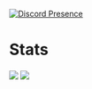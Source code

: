 [![Discord Presence](https://lanyard.cnrad.dev/api/605328304580329475)](https://discord.com/users/605328304580329475)

# Stats

<img align="center" src="https://github-readme-stats.vercel.app/api?username=soupg&show_icons=true&theme=radical" />
<img align="center" src="https://github-readme-stats.vercel.app/api/top-langs/?username=soupg&layout=compact&theme=radical" />
